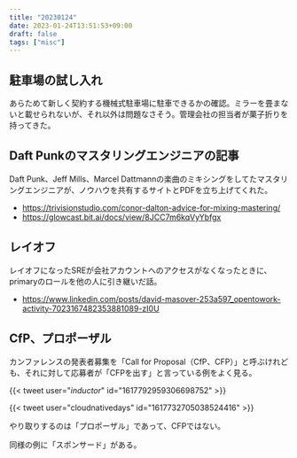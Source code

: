 ```yaml
---
title: "20230124"
date: 2023-01-24T13:51:53+09:00
draft: false
tags: ["misc"]
---
```


## 駐車場の試し入れ

あらためて新しく契約する機械式駐車場に駐車できるかの確認。ミラーを畳まないと載せられないが、それ以外は問題なさそう。管理会社の担当者が菓子折りを持ってきた。

## Daft Punkのマスタリングエンジニアの記事

Daft Punk、Jeff Mills、Marcel Dattmannの楽曲のミキシングをしてたマスタリングエンジニアが、ノウハウを共有するサイトとPDFを立ち上げてくれた。

* <https://trivisionstudio.com/conor-dalton-advice-for-mixing-mastering/>
* <https://glowcast.bit.ai/docs/view/8JCC7m6kqVyYbfgx>

## レイオフ

レイオフになったSREが会社アカウントへのアクセスがなくなったときに、primaryのロールを他の人に引き継いだ話。

* <https://www.linkedin.com/posts/david-masover-253a597_opentowork-activity-7023167482353881089-zI0U>

## CfP、プロポーザル

カンファレンスの発表者募集を「Call for Proposal（CfP、CFP）」と呼ぶけれども、それに対して応募者が「CFPを出す」と言っている例をよく見る。

{{< tweet user="_inductor_" id="1617792959306698752" >}}

{{< tweet user="cloudnativedays" id="1617732705038524416" >}}

やり取りするのは「プロポーザル」であって、CFPではない。

同様の例に「スポンサード」がある。
